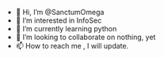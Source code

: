 - 👋 Hi, I’m @SanctumOmega
- 👀 I’m interested in InfoSec
- 🌱 I’m currently learning python 
- 💞️ I’m looking to collaborate on nothing, yet
- 📫 How to reach me , I will update.

<!---
SanctumOmega/SanctumOmega is a ✨ special ✨ repository because its `README.md` (this file) appears on your GitHub profile.
You can click the Preview link to take a look at your changes.
--->
